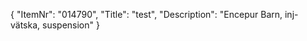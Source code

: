 {
  "ItemNr": "014790",
  "Title": "test",
  "Description": "Encepur Barn, inj-vätska, suspension"
}